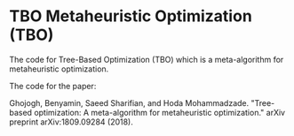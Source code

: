 # TBO Metaheuristic Optimization (TBO)
The code for Tree-Based Optimization (TBO) which is a meta-algorithm for metaheuristic optimization. 

The code for the paper:

Ghojogh, Benyamin, Saeed Sharifian, and Hoda Mohammadzade. "Tree-based optimization: A meta-algorithm for metaheuristic optimization." arXiv preprint arXiv:1809.09284 (2018).
